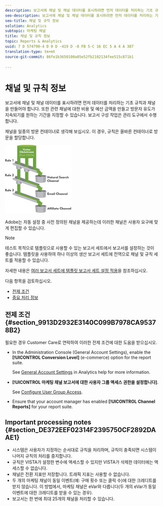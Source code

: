 ```yaml
---
description: 보고서에 채널 및 채널 데이터를 표시하려면 먼저 데이터를 처리하는 기초 규칙과 채널을 만들어야 합니다. 또한 관련 채널에 대한 비용 및 예산 금액을 만들고 방문자 유도가 지속되기를 원하는 기간을 지정할 수 있습니다. 보고서 구성 작업은 관리 도구에서 수행합니다.
seo-description: 보고서에 채널 및 채널 데이터를 표시하려면 먼저 데이터를 처리하는 기초 규칙과 채널을 만들어야 합니다. 또한 관련 채널에 대한 비용 및 예산 금액을 만들고 방문자 유도가 지속되기를 원하는 기간을 지정할 수 있습니다. 보고서 구성 작업은 관리 도구에서 수행합니다.
seo-title: 채널 및 규칙 정보
solution: Analytics
subtopic: 마케팅 채널
title: 채널 및 규칙 정보
topic: Reports & Analytics
uuid: 7 D 574790-4 D 0 D -419 D -8 FB 5-C 16 EC 5 A 4 A 387
translation-type: tm+mt
source-git-commit: 86fe1b3650100a05e52fb2102134fee515c871b1

---
```



# 채널 및 규칙 정보

보고서에 채널 및 채널 데이터를 표시하려면 먼저 데이터를 처리하는 기초 규칙과 채널을 만들어야 합니다. 또한 관련 채널에 대한 비용 및 예산 금액을 만들고 방문자 유도가 지속되기를 원하는 기간을 지정할 수 있습니다. 보고서 구성 작업은 관리 도구에서 수행합니다.

채널을 일종의 방문 컨테이너로 생각해 보십시오. 이 경우, 규칙은 올바른 컨테이너로 방문을 할당합니다.

![](assets/buckets_2.png)

Adobe는 자동 설정 중 사전 정의된 채널을 제공하는데 [](../../components/c-marketing-channels/c-channel-autosetup.md#topic_E9ABE9E9E71B4E40A4E7EA9AD2C0372B) 이러한 채널은 사용자 요구에 맞게 편집할 수 있습니다.

>[!NOTE]
>
>테스트 목적으로 템플릿으로 사용할 수 있는 보고서 세트에서 보고서를 설정하는 것이 좋습니다. 템플릿을 사용하여 하나 이상의 생산 보고서 세트에 전역으로 채널 및 규칙 세트를 적용할 수 있습니다.
>
>자세한 내용은 [여러 보고서 세트에 템플릿 보고서 세트 설정 적용](../../components/c-marketing-channels/t-template.md#task_0DE0A320EDA94FC5A6E5912868B6E2DC)을 참조하십시오.

다음 항목을 검토하십시오.

* [전제 조건](../../components/c-marketing-channels/c-channels-rules.md#section_9913D2932E3140C099B7978CA95378B2)
* [중요 처리 정보](../../components/c-marketing-channels/c-channels-rules.md#section_DE372EEF02314F2395750CF2892DAAE1)

## 전제 조건 {#section_9913D2932E3140C099B7978CA95378B2}

필요한 경우 Customer Care로 연락하여 이러한 전제 조건에 대한 도움을 받으십시오.

* In the Administration Console (General Account Settings), enable the **[!UICONTROL Conversion Level]** (e-commerce) option for the report suite.

   See [General Account Settings](https://marketing.adobe.com/resources/help/en_US/reference/general_acct_settings_admin.html) in Analytics help for more information.

* **[!UICONTROL 마케팅 채널 보고서에 대한 사용자 그룹 액세스 권한을 설정합니다]**.

   See [Configure User Group Access](../../components/c-marketing-channels/t-user-groups.md#task_B156E7527FE94055A43A697338FE8C8C).

* Ensure that your account manager has enabled **[!UICONTROL Channel Reports]** for your report suite.

## Important processing notes {#section_DE372EEF02314F2395750CF2892DAAE1}

* 시스템은 사용자가 지정하는 순서대로 규칙을 처리하며, 규칙이 충족되면 시스템이 나머지 규칙의 처리를 중지합니다.
* 규칙은 VISTA가 설정한 변수에 액세스할 수 있지만 VISTA가 삭제한 데이터에는 액세스할 수 없습니다.
* 채널은 전환 지표만 저장합니다. 트래픽 지표는 사용할 수 없습니다.
* 두 개의 마케팅 채널이 동일 이벤트(예: 구매 횟수 또는 클릭 수)에 대한 크레디트를 받지 않습니다. 이 방법에서, 마케팅 채널은 eVar와 다릅니다(두 개의 eVar가 동일 이벤트에 대한 크레디트를 받을 수 있는 경우).
* 보고서는 한 번에 최대 25개의 채널을 처리할 수 있습니다.

